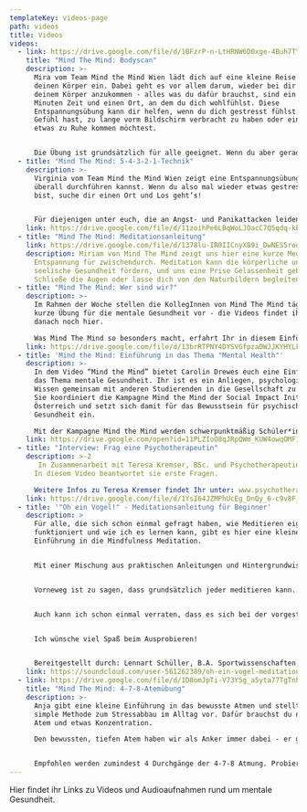 ```yaml
---
templateKey: videos-page
path: videos
title: Videos
videos:
  - link: https://drive.google.com/file/d/1BFzrP-n-LtHRNW6D0xge-4Buh7TYjufr/view?usp=sharing
    title: "Mind The Mind: Bodyscan"
    description: >-
      Mira vom Team Mind the Mind Wien lädt dich auf eine kleine Reise durch
      deinen Körper ein. Dabei geht es vor allem darum, wieder bei dir und in
      deinem Körper anzukommen - alles was du dafür brauchst, sind ein paar
      Minuten Zeit und einen Ort, an dem du dich wohlfühlst. Diese
      Entspannungsübung kann dir helfen, wenn du dich gestresst fühlst, das
      Gefühl hast, zu lange vorm Bildschirm verbracht zu haben oder einfach nur
      etwas zu Ruhe kommen möchtest.


      Die Übung ist grundsätzlich für alle geeignet. Wenn du aber gerade unter akuten Schmerzen oder Unwohlsein in bestimmten Körperregionen leidest, ist es ganz wichtig, dass du gut auf deinen Körper und seine Grenzen achtest und dich nicht zwingst, dort hinein zu spüren, wo es sich für dich imMoment nicht stimmig anfühlt - es geht bei der Übung um dich und darum, dass du dich wohlfühlst!
  - title: "Mind The Mind: 5-4-3-2-1-Technik"
    description: >-
      Virginia vom Team Mind the Mind Wien zeigt eine Entspannungsübung die du
      überall durchführen kannst. Wenn du also mal wieder etwas gestresster
      bist, suche dir einen Ort und Los geht’s!


      Für diejenigen unter euch, die an Angst- und Panikattacken leiden kann diese Übung helfen diese zu unterbrechen und euch das Gefühl von Kontrolle zurückzugeben.
    link: https://drive.google.com/file/d/11zoihPe6LBqWoLJOacC7Q5qdq-kEXBh8/view?usp=sharing
  - title: "Mind The Mind: Meditationsanleitung"
    link: https://drive.google.com/file/d/1378lu-IR0IICnyX89i_DwNES5rod84-8/view?usp=sharing
    description: Miriam von Mind The Mind zeigt uns hier eine kurze Meditation zur
      Entspannung für zwischendurch. Meditation kann die körperliche und
      seelische Gesundheit fördern, und uns eine Prise Gelassenheit geben.
      Schließe die Augen oder lasse dich von den Naturbildern begleiten!
  - title: "Mind The Mind: Wer sind wir?"
    description: >-
      Im Rahmen der Woche stellen die KollegInnen von Mind The Mind täglich eine
      kurze Übung für die mentale Gesundheit vor - die Videos findet ihr auch
      danach noch hier.

      Was Mind The Mind so besonders macht, erfahrt Ihr in diesem Einführungsvideo!
    link: https://drive.google.com/file/d/13brRTPNY4DYSVGfpzaDWJJKYHYLk9ZnM/view?usp=sharing
  - title: 'Mind the Mind: Einführung in das Thema "Mental Health"'
    description: >-
      In dem Video “Mind the Mind” bietet Carolin Drewes euch eine Einführung in
      das Thema mentale Gesundheit. Ihr ist es ein Anliegen, psychologisches
      Wissen gemeinsam mit anderen Studierenden in die Gesellschaft zu bringen.
      Sie koordiniert die Kampagne Mind the Mind der Social Impact Initiative in
      Österreich und setzt sich damit für das Bewusstsein für psychische
      Gesundheit ein.

      Mit der Kampagne Mind the Mind werden schwerpunktmäßig Schüler*innen durch interaktive Übungen, Rollenspiele und Gruppendiskussionen angesprochen. Nach Abschluss der fünften Welle der Kampagne sind 27 europäische Länder und mehr als 30.000 Schüler*innen erreicht worden. Das Projekt wird von der Europäischen Jugendstiftung und dem Europarat unterstützt.
    link: https://drive.google.com/open?id=11PLZIoO8qJRpQWm_KUW4owqOMF1min3l
  - title: "Interview: Frag eine Psychotherapeutin"
    description: >-2
       In Zusammenarbeit mit Teresa Kremser, BSc. und Psychotherapeutin in Ausbildung unter Supervision ermöglichen wir es Euch, Fragen zu klären, die ihr zum Thema Psychotherapie habt.
      In diesem Video beantwortet sie erste Fragen.

      Weitere Infos zu Teresa Kremser findet Ihr unter: www.psychotherapie-kremser.at
    link: https://drive.google.com/file/d/1YsI64JZMPhUcEg_DnQy_6-c9v8F_GGgJ/view?usp=sharing
  - title: '"Oh ein Vogel!" - Meditationsanleitung für Beginner'
    description: >
      Für alle, die sich schon einmal gefragt haben, wie Meditieren eigentlich
      funktioniert und wie ich es lernen kann, gibt es hier eine kleine
      Einführung in die Mindfulness Meditation.


      Mit einer Mischung aus praktischen Anleitungen und Hintergrundwissen bekommt ihr die Grundhaltung und die Herangehensweise der Mindfulness Meditation näher gebracht.


      Vorneweg ist zu sagen, dass grundsätzlich jeder meditieren kann. Das einzige was wir also zum Mitmachen brauchen ist eine angenehme Sitzunterlage sowie etwas Ruhe und Zeit.


      Auch kann ich schon einmal verraten, dass es sich bei der vorgestellten Meditation nicht um ein bloßes "An-nichts-denken" handelt - wir werden uns stattdessen angenehmen Eindrücken von innen und außen zuwenden.


      Ich wünsche viel Spaß beim Ausprobieren!


      Bereitgestellt durch: Lennart Schüller, B.A. Sportwissenschaften, B.Sc. Psychologie
    link: https://soundcloud.com/user-561262389/oh-ein-vogel-meditationsanleitung-fur-beginner/s-MH4llxCBDLr
  - link: https://drive.google.com/file/d/1D8omJpTi-V73Y5g_a5yta77TgTnh9rFw/view?usp=sharing
    title: "Mind The Mind: 4-7-8-Atemübung"
    description: >-
      Anja gibt eine kleine Einführung in das bewusste Atmen und stellt eine
      simple Methode zum Stressabbau im Alltag vor. Dafür brauchst du nur deinen
      Atem und etwas Konzentration.

      Den bewussten, tiefen Atem haben wir als Anker immer dabei - er gibt uns die Möglichkeit im Moment anzukommen und den Körper zu entspannen, indem die Herzfrequenz & der Blutdruck gesenkt werden.


      Empfohlen werden zumindest 4 Durchgänge der 4-7-8 Atmung. Probiere die Übung aus & vergiss nicht: Übung macht den Meister*die Meisterin!
---
```

Hier findet ihr Links zu Videos und Audioaufnahmen rund um mentale Gesundheit.